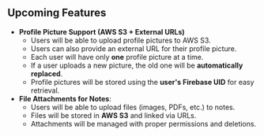 ## Upcoming Features
- **Profile Picture Support (AWS S3 + External URLs)**
  - Users will be able to upload profile pictures to AWS S3.
  - Users can also provide an external URL for their profile picture.
  - Each user will have only **one** profile picture at a time.
  - If a user uploads a new picture, the old one will be **automatically replaced**.
  - Profile pictures will be stored using the **user's Firebase UID** for easy retrieval.
- **File Attachments for Notes**:
  - Users will be able to upload files (images, PDFs, etc.) to notes.
  - Files will be stored in **AWS S3** and linked via URLs.
  - Attachments will be managed with proper permissions and deletions.